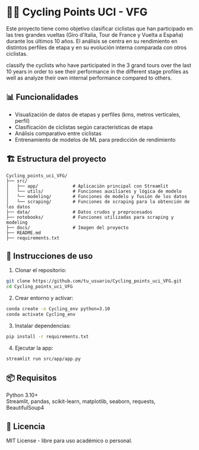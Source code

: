 # 🚴‍♂️ Cycling Points UCI - VFG

Este proyecto tiene como objetivo clasificar ciclistas que han participado en las tres grandes vueltas (Giro d'Italia, Tour de France y Vuelta a España) durante los últimos 10 años.
El análisis se centra en su rendimiento en distintos perfiles de etapa y en su evolución interna comparada con otros ciclistas.

classify the cyclists who have participated in the 3 grand tours over the last 10 years in order to see their performance in the different stage profiles as well as analyze their own internal performance compared to others.

## 📊 Funcionalidades

- Visualización de datos de etapas y perfiles (kms, metros verticales, perfil)
- Clasificación de ciclistas según características de etapa
- Análisis comparativo entre ciclistas
- Entrenamiento de modelos de ML para predicción de rendimiento

## 🏗️ Estructura del proyecto

```
Cycling_points_uci_VFG/
├── src/
│   ├── app/             # Aplicación principal con Streamlit
│   └── utils/           # Funciones auxiliares y lógica de modelo
│   └── modeling/        # Funciones de modelo y fusión de los datos
│   └── scraping/        # Funciones de scraping para la obtención de los datos
├── data/                # Datos crudos y preprocesados
├── notebooks/           # Funciones utilizadas para scraping y modeling
├── docs/                # Imagen del proyecto
├── README.md
├── requirements.txt
```

## 🚀 Instrucciones de uso

1. Clonar el repositorio:
```bash
git clone https://github.com/tu_usuario/Cycling_points_uci_VFG.git
cd Cycling_points_uci_VFG
```

2. Crear entorno y activar:
```bash
conda create -n Cycling_env python=3.10
conda activate Cycling_env
```

3. Instalar dependencias:
```bash
pip install -r requirements.txt
```

4. Ejecutar la app:
```bash
streamlit run src/app/app.py
```

## 📦 Requisitos

Python 3.10+  
Streamlit, pandas, scikit-learn, matplotlib, seaborn, requests, BeautifulSoup4

## 📄 Licencia

MIT License - libre para uso académico o personal.
